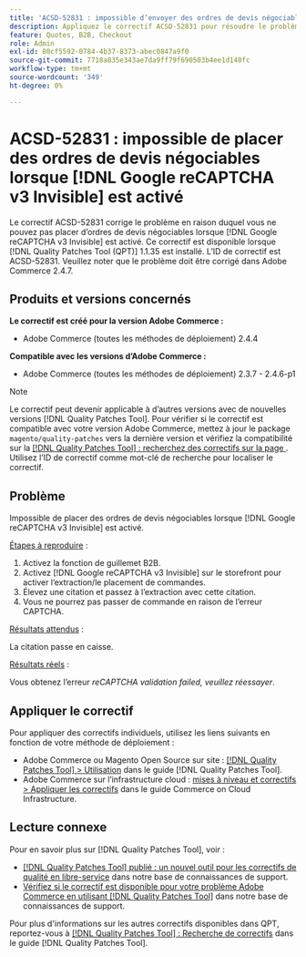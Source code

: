 ```yaml
---
title: 'ACSD-52831 : impossible d’envoyer des ordres de devis négociables lorsque [!DNL Google reCAPTCHA v3 Invisible] activé'
description: Appliquez le correctif ACSD-52831 pour résoudre le problème Adobe Commerce en raison duquel vous ne pouvez pas placer d’ordres de devis négociables lorsque  [!DNL Google reCAPTCHA v3 Invisible]  est activé.
feature: Quotes, B2B, Checkout
role: Admin
exl-id: 80cf5592-0784-4b37-8373-abec0847a9f0
source-git-commit: 7718a835e343ae7da9ff79f690503b4ee1d140fc
workflow-type: tm+mt
source-wordcount: '349'
ht-degree: 0%

---
```


# ACSD-52831 : impossible de placer des ordres de devis négociables lorsque [!DNL Google reCAPTCHA v3 Invisible] est activé

Le correctif ACSD-52831 corrige le problème en raison duquel vous ne pouvez pas placer d’ordres de devis négociables lorsque [!DNL Google reCAPTCHA v3 Invisible] est activé. Ce correctif est disponible lorsque [!DNL Quality Patches Tool (QPT)] 1.1.35 est installé. L’ID de correctif est ACSD-52831. Veuillez noter que le problème doit être corrigé dans Adobe Commerce 2.4.7.

## Produits et versions concernés

**Le correctif est créé pour la version Adobe Commerce :**

* Adobe Commerce (toutes les méthodes de déploiement) 2.4.4

**Compatible avec les versions d’Adobe Commerce :**

* Adobe Commerce (toutes les méthodes de déploiement) 2.3.7 - 2.4.6-p1

>[!NOTE]
>
>Le correctif peut devenir applicable à d’autres versions avec de nouvelles versions [!DNL Quality Patches Tool]. Pour vérifier si le correctif est compatible avec votre version Adobe Commerce, mettez à jour le package `magento/quality-patches` vers la dernière version et vérifiez la compatibilité sur la [[!DNL Quality Patches Tool] : recherchez des correctifs sur la page ](https://experienceleague.adobe.com/tools/commerce-quality-patches/index.html?lang=fr). Utilisez l’ID de correctif comme mot-clé de recherche pour localiser le correctif.

## Problème

Impossible de placer des ordres de devis négociables lorsque [!DNL Google reCAPTCHA v3 Invisible] est activé.

<u>Étapes à reproduire</u> :

1. Activez la fonction de guillemet B2B.
1. Activez [!DNL Google reCAPTCHA v3 Invisible] sur le storefront pour activer l’extraction/le placement de commandes.
1. Élevez une citation et passez à l’extraction avec cette citation.
1. Vous ne pourrez pas passer de commande en raison de l’erreur CAPTCHA.

<u>Résultats attendus</u> :

La citation passe en caisse.

<u>Résultats réels</u> :

Vous obtenez l’erreur *reCAPTCHA validation failed, veuillez réessayer*.

## Appliquer le correctif

Pour appliquer des correctifs individuels, utilisez les liens suivants en fonction de votre méthode de déploiement :

* Adobe Commerce ou Magento Open Source sur site : [[!DNL Quality Patches Tool] > Utilisation](https://experienceleague.adobe.com/docs/commerce-operations/tools/quality-patches-tool/usage.html?lang=fr) dans le guide [!DNL Quality Patches Tool].
* Adobe Commerce sur l’infrastructure cloud : [mises à niveau et correctifs > Appliquer les correctifs](https://experienceleague.adobe.com/docs/commerce-cloud-service/user-guide/develop/upgrade/apply-patches.html?lang=fr) dans le guide Commerce on Cloud Infrastructure.

## Lecture connexe

Pour en savoir plus sur [!DNL Quality Patches Tool], voir :

* [[!DNL Quality Patches Tool] publié : un nouvel outil pour les correctifs de qualité en libre-service](/help/announcements/adobe-commerce-announcements/magento-quality-patches-released-new-tool-to-self-serve-quality-patches.md) dans notre base de connaissances de support.
* [Vérifiez si le correctif est disponible pour votre problème Adobe Commerce en utilisant  [!DNL Quality Patches Tool]](/help/support-tools/patches-available-in-qpt-tool/check-patch-for-magento-issue-with-magento-quality-patches.md) dans notre base de connaissances de support.

Pour plus d&#39;informations sur les autres correctifs disponibles dans QPT, reportez-vous à [[!DNL Quality Patches Tool] : Recherche de correctifs](https://experienceleague.adobe.com/tools/commerce-quality-patches/index.html?lang=fr) dans le guide [!DNL Quality Patches Tool].
